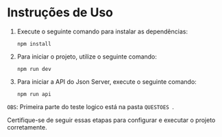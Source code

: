 # Instruções de Uso

1. Execute o seguinte comando para instalar as dependências:

   ```
   npm install

   ```

2. Para iniciar o projeto, utilize o seguinte comando:

   ```
   npm run dev

   ```

3. Para iniciar a API do Json Server, execute o seguinte comando:

   ```
   npm run api

   ```

`OBS`: Primeira parte do teste logico está na pasta `QUESTOES `.

Certifique-se de seguir essas etapas para configurar e executar o projeto corretamente.
